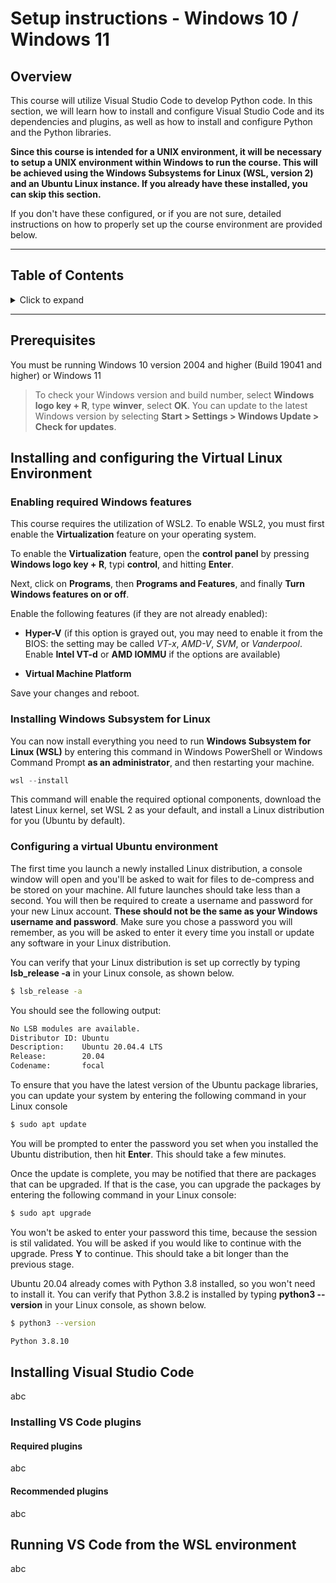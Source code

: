 # Setup instructions - Windows 10 / Windows 11

## **Overview**
This course will utilize Visual Studio Code to develop Python code. In this section, we will learn how to install and configure Visual Studio Code and its dependencies and plugins, as well as how to install and configure Python and the Python libraries.

**Since this course is intended for a UNIX environment, it will be necessary to setup a UNIX environment within Windows to run the course. This will be achieved using the Windows Subsystems for Linux (WSL, version 2) and an Ubuntu Linux instance. If you already have these installed, you can skip this section.**

If you don't have these configured, or if you are not sure, detailed instructions on how to properly set up the course environment are provided below.

---
## Table of Contents
<details>
 <summary> Click to expand </summary>

 [Prerequisites](#prerequisites)

 [Installing and configuring the Virtual Linux Environment](Installing-and-configuring-the-Virtual-Linux-Environment)
 - [Installing Windows Subsystem for Linux](Installing-Windows-Subsystem-for-Linux)
 - [Configuring a virtual Ubuntu environment](Configuring-a-virtual-Ubuntu-environment)

 [Installing Visual Studio Code](Installing-Visual-Studio-Code)
 - [Installing VS Code plugins](Installing-VS-Code-plugins)
   - [Required plugins](Required-plugins)
   - [Recommended plugins](Recommended-plugins)

 [Running VS Code from the WSL environment](Running-VS-Code-from-the-WSL-environment)


</details>

---
## **Prerequisites**
You must be running Windows 10 version 2004 and higher (Build 19041 and higher) or Windows 11

>To check your Windows version and build number, select **Windows logo key + R**, type **winver**, select **OK**. You can update to the latest Windows version by selecting **Start > Settings > Windows Update > Check for updates**.

## **Installing and configuring the Virtual Linux Environment**

### **Enabling required Windows features**
This course requires the utilization of WSL2. To enable WSL2, you must first enable the **Virtualization** feature on your operating system.

To enable the **Virtualization** feature, open the **control panel** by pressing **Windows logo key + R**, typi **control**, and hitting **Enter**.

Next, click on **Programs**, then **Programs and Features**, and finally **Turn Windows features on or off**.

Enable the following features (if they are not already enabled):
- **Hyper-V** (if this option is grayed out, you may need to enable it from the BIOS: the setting may be called *VT-x*, *AMD-V*, *SVM*, or *Vanderpool*. Enable **Intel VT-d** or **AMD IOMMU** if the options are available)

- **Virtual Machine Platform**

Save your changes and reboot.

### **Installing Windows Subsystem for Linux**
You can now install everything you need to run **Windows Subsystem for Linux (WSL)** by entering this command in Windows PowerShell or Windows Command Prompt **as an administrator**, and then restarting your machine.

```powershell
wsl --install
```

This command will enable the required optional components, download the latest Linux kernel, set WSL 2 as your default, and install a Linux distribution for you (Ubuntu by default).


### **Configuring a virtual Ubuntu environment**
The first time you launch a newly installed Linux distribution, a console window will open and you'll be asked to wait for files to de-compress and be stored on your machine. All future launches should take less than a second. You will then be required to create a username and password for your new Linux account. **These should not be the same as your Windows username and password**. Make sure you chose a password you will remember, as you will be asked to enter it every time you install or update any software in your Linux distribution.

You can verify that your Linux distribution is set up correctly by typing **lsb_release -a** in your Linux console, as shown below.
```bash
$ lsb_release -a
```
You should see the following output:
```bash
No LSB modules are available.
Distributor ID: Ubuntu
Description:    Ubuntu 20.04.4 LTS
Release:        20.04
Codename:       focal
```

To ensure that you have the latest version of the Ubuntu package libraries, you can update your system by entering the following command in your Linux console
```bash	
$ sudo apt update
```
You will be prompted to enter the password you set when you installed the Ubuntu distribution, then hit **Enter**. This should take a few minutes.

Once the update is complete, you may be notified that there are packages that can be upgraded. If that is the case, you can upgrade the packages by entering the following command in your Linux console:
```bash
$ sudo apt upgrade
```
You won't be asked to enter your password this time, because the session is stil validated. You will be asked if you would like to continue with the upgrade. Press **Y** to continue. This should take a bit longer than the previous stage.

Ubuntu 20.04 already comes with Python 3.8 installed, so you won't need to install it. You can verify that Python 3.8.2 is installed by typing **python3 --version** in your Linux console, as shown below.
```bash
$ python3 --version

Python 3.8.10
```


## Installing Visual Studio Code
abc



### Installing VS Code plugins

#### Required plugins
abc



#### Recommended plugins
abc


## Running VS Code from the WSL environment
abc